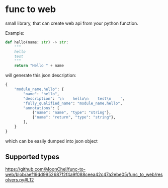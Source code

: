 # func to web

small library, that can create web api from your python function.

Example:

```python
def hello(name: str) -> str:
    """
    hello
    test
    """
    return "Hello " + name
```

will generate this json description:

```python
{
    "module_name.hello": {
        "name": "hello",
        "description": '\n    hello\n    test\n    ',
        "fully_qualified_name": "module_name.hello",
        "annotations": [
            {"name": "name", "type": "string"},
            {"name": "return", "type": "string"},
        ],
    }
}
```

which can be easily dumped into json object

## Supported types

https://github.com/MoonChel/func-to-web/blob/aef19dd9952687f2f4a9f088ceea42c47a2ebe05/func_to_web/resolvers.py#L12
